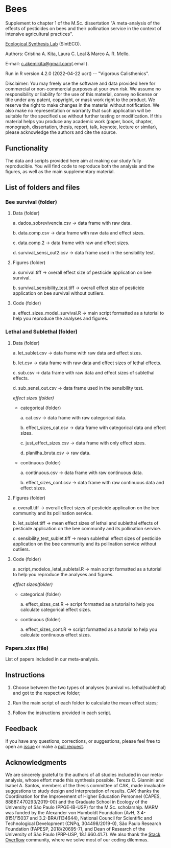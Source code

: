 # Bees

Supplement to chapter 1 of the M.Sc. dissertation "A meta-analysis of the effects of pesticides on bees and their pollination service in the context of intensive agricultural practices".

[Ecological Synthesis Lab](https://marcomellolab.wordpress.com) (SintECO).

Authors: Cristina A. Kita, Laura C. Leal & Marco A. R. Mello.

E-mail: [c.akemikita\@gmail.com](mailto:c.akemikita@gmail.com){.email}.

Run in R version 4.2.0 (2022-04-22 ucrt) -- "Vigorous Calisthenics".

Disclaimer: You may freely use the software and data provided here for commercial or non-commercial purposes at your own risk. We assume no responsibility or liability for the use of this material, convey no license or title under any patent, copyright, or mask work right to the product. We reserve the right to make changes in the material without notification. We also make no representation or warranty that such application will be suitable for the specified use without further testing or modification. If this material helps you produce any academic work (paper, book, chapter, monograph, dissertation, thesis, report, talk, keynote, lecture or similar), please acknowledge the authors and cite the source.

## Functionality

The data and scripts provided here aim at making our study fully reproducible. You will find code to reproduce both the analysis and the figures, as well as the main supplementary material.

## List of folders and files

### **Bee survival (folder)**

1.  Data (folder)

    a.  dados_sobrevivencia.csv -\> data frame with raw data.

    b.  data.comp.csv -\> data frame with raw data and effect sizes.

    c.  data.comp.2 -\> data frame with raw and effect sizes.

    d.  survival_sensi_out2.csv -\> data frame used in the sensibility test.

2.  Figures (folder)

    a.  survival.tiff -\> overall effect size of pesticide application on bee survival.

    b.  survival_sensibility_test.tiff -\> overall effect size of pesticide application on bee survival without outliers.

3.  Code (folder)

    a.  effect_sizes_model_survival.R -\> main script formatted as a tutorial to help you reproduce the analyses and figures.

### **Lethal and Sublethal (folder)**

1.  Data (folder)

    a.  let_sublet.csv -\> data frame with raw data and effect sizes.

    b.  let.csv -\> data frame with raw data and effect sizes of lethal effects.

    c.  sub.csv -\> data frame with raw data and effect sizes of sublethal effects.

    d.  sub_sensi_out.csv -\> data frame used in the sensibility test.

    *effect sizes (folder)*

    -   categorical (folder)

        a.  cat.csv -\> data frame with raw categorical data.

        b.  effect_sizes_cat.csv -\> data frame with categorical data and effect sizes.

        c.  just_effect_sizes.csv -\> data frame with only effect sizes.

        d.  planilha_bruta.csv -\> raw data.

    -   continuous (folder)

        a.  continuous.csv -\> data frame with raw continuous data.

        b.  effect_sizes_cont.csv -\> data frame with raw continuous data and effect sizes.

2.  Figures (folder)

    a.  overall.tiff -\> overall effect sizes of pesticide application on the bee community and its pollination service.

    b.  let_sublet.tiff -\> mean effect sizes of lethal and sublethal effects of pesticide application on the bee community and its pollination service.

    c.  sensibility_test_sublet.tiff -\> mean sublethal effect sizes of pesticide application on the bee community and its pollination service without outliers.

3.  Code (folder)

    a.  script_modelos_letal_subletal.R -\> main script formatted as a tutorial to help you reproduce the analyses and figures.

    *effect sizes(folder)*

    -   categorical (folder)

        a.  effect_sizes_cat.R -\> script formatted as a tutorial to help you calculate categorical effect sizes.

    -   continuous (folder)

        a.  effect_sizes_cont.R -\> script formatted as a tutorial to help you calculate continuous effect sizes.

### **Papers.xlsx (file)**

List of papers included in our meta-analysis.

## Instructions

1.  Choose between the two types of analyses (survival vs. lethal/sublethal) and got to the respective folder;

2.  Run the main script of each folder to calculate the mean effect sizes;

3.  Follow the instructions provided in each script.

## Feedback

If you have any questions, corrections, or suggestions, please feel free to open an [issue](https://github.com/CKita/Bees/issues) or make a [pull request](https://github.com/CKita/Bees/pulls).

## Acknowledgments

We are sincerely grateful to the authors of all studies included in our meta-analysis, whose effort made this synthesis possible. Tereza C. Giannini and Isabel A. Santos, members of the thesis committee of CAK, made invaluable suggestions to study design and interpretation of results. CAK thanks the Coordination for the Improvement of Higher Education Personnel (CAPES, 88887.470293/2019-00) and the Graduate School in Ecology of the University of São Paulo (PPGE-IB-USP) for the M.Sc. scholarship. MARM was funded by the Alexander von Humboldt Foundation (AvH, 3.4-8151/15037 and 3.2-BRA/1134644), National Council for Scientific and Technological Development (CNPq, 304498/2019-0), São Paulo Research Foundation (FAPESP, 2018/20695-7), and Dean of Research of the University of São Paulo (PRP-USP, 18.1.660.41.7). We also thank the [Stack Overflow](https://stackoverflow.com/) community, where we solve most of our coding dilemmas.
